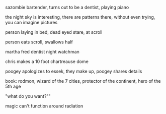  sazombie bartender, turns out to be a dentist, playing piano

the night sky is interesting, there are patterns there, without even trying, you can imagine pictures

person laying in bed, dead eyed stare, at scroll

person eats scroll, swallows half

martha
fred
dentist
night watchman

chris makes a 10 foot chartreause dome

poogey apologizes to essek, they make up, poogey shares details

book: rodmon, wizard of the 7 cities, protector of the continent, hero of the 5th age

"what do you want?""

magic can't function around radiation

